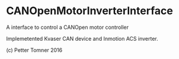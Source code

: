 # CANOpenMotorInverterInterface
A interface to control a CANOpen motor controller

Implemetented Kvaser CAN device and Inmotion ACS inverter. 

(c) Petter Tomner 2016

